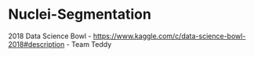# Nuclei-Segmentation
2018 Data Science Bowl - https://www.kaggle.com/c/data-science-bowl-2018#description - Team Teddy
